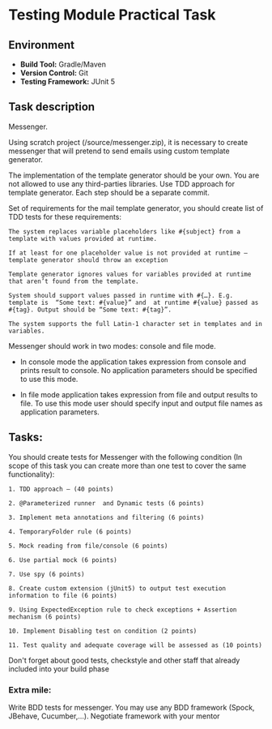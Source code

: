 # Testing Module Practical Task

## Environment
- **Build Tool:** Gradle/Maven
- **Version Control:** Git
- **Testing Framework:** JUnit 5

## Task description
Messenger. 

Using scratch project (/source/messenger.zip), it is necessary to create messenger that will pretend to send emails using custom template generator.  

The implementation of the template generator should be your own. You are not allowed to use any third-parties libraries. Use TDD approach for template generator. Each step should be a separate commit.  

Set of requirements for the mail template generator, you should create list of TDD tests for these requirements: 

    The system replaces variable placeholders like #{subject} from a template with values provided at runtime. 

    If at least for one placeholder value is not provided at runtime – template generator should throw an exception 

    Template generator ignores values for variables provided at runtime that aren’t found from the template. 

    System should support values passed in runtime with #{…}. E.g. template is  “Some text: #{value}” and  at runtime #{value} passed as  #{tag}. Output should be “Some text: #{tag}”. 

    The system supports the full Latin-1 character set in templates and in variables. 

Messenger should work in two modes: console and file mode.  

- In console mode the application takes expression from console and prints result to console. No application parameters should be specified to use this mode.  

- In file mode application takes expression from file and output results to file. To use this mode user should specify input and output file names as application parameters.  

 

## Tasks:  

You should create tests for Messenger with the following condition (In scope of this task you can create more than one test to cover the same functionality):  

    1. TDD approach – (40 points)  

    2. @Parameterized runner  and Dynamic tests (6 points)  

    3. Implement meta annotations and filtering (6 points) 

    4. TemporaryFolder rule (6 points)  

    5. Mock reading from file/console (6 points)  

    6. Use partial mock (6 points)  

    7. Use spy (6 points)  

    8. Create custom extension (jUnit5) to output test execution information to file (6 points)  

    9. Using ExpectedException rule to check exceptions + Assertion mechanism (6 points)  

    10. Implement Disabling test on condition (2 points) 

    11. Test quality and adequate coverage will be assessed as (10 points) 

Don't forget about good tests, checkstyle and other staff that already included into your build phase 

 

### Extra mile: 

Write BDD tests for messenger. You may use any BDD framework (Spock, JBehave, Cucumber,…). Negotiate framework with your mentor

 

